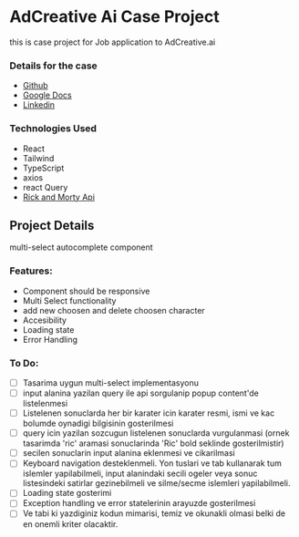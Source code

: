 # AdCreative Ai Case Project

this is case project for Job application to AdCreative.ai

### Details for the case

- [Github ](https://github.com/sahinkutlu/frontend-case/tree/main)
- [Google Docs](https://docs.google.com/document/d/1WBbK7d7Ft3HE0qPyYmnV_uhyBdjdGBpB8rVId3L-bzs/edit?usp=sharing)
- [Linkedin](https://www.linkedin.com/jobs/search/?currentJobId=3908558482&distance=25&f_TPR=r604800&geoId=102105699&keywords=react&origin=JOB_SEARCH_PAGE_JOB_FILTER&refresh=true&start=25)

### Technologies Used

- React
- Tailwind
- TypeScript
- axios
- react Query
- [Rick and Morty Api](https://rickandmortyapi.com/documentation/#introduction)

## Project Details

multi-select autocomplete component

### Features:

- Component should be responsive
- Multi Select functionality
- add new choosen and delete choosen character
- Accesibility
- Loading state
- Error Handling

### To Do:

- [ ] Tasarima uygun multi-select implementasyonu
- [ ] input alanina yazilan query ile api sorgulanip popup content'de listelenmesi
- [ ] Listelenen sonuclarda her bir karater icin karater resmi, ismi ve kac bolumde oynadigi bilgisinin gosterilmesi
- [ ] query icin yazilan sozcugun listelenen sonuclarda vurgulanmasi (ornek tasarimda 'ric' aramasi sonuclarinda 'Ric' bold seklinde gosterilmistir)
- [ ] secilen sonuclarin input alanina eklenmesi ve cikarilmasi
- [ ] Keyboard navigation desteklenmeli. Yon tuslari ve tab kullanarak tum islemler yapilabilmeli, input alanindaki secili ogeler veya sonuc listesindeki satirlar gezinebilmeli ve silme/secme islemleri yapilabilmeli.
- [ ] Loading state gosterimi
- [ ] Exception handling ve error statelerinin arayuzde gosterilmesi
- [ ] Ve tabi ki yazdiginiz kodun mimarisi, temiz ve okunakli olmasi belki de en onemli kriter olacaktir.
